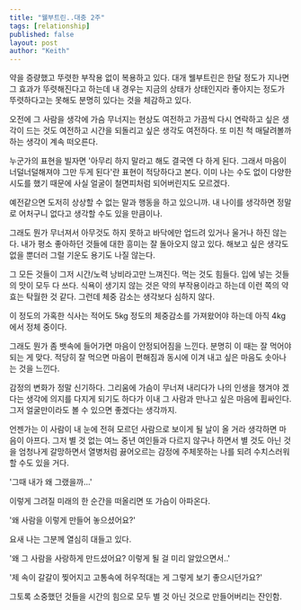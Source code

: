 ```yaml
---
title: "웰부트린..대충 2주"
tags: [relationship]
published: false
layout: post
author: "Keith"
---
```


약을 증량했고 뚜렷한 부작용 없이 복용하고 있다. 대개 웰부트린은 한달 정도가 지나면 그 효과가 뚜렷해진다고 하는데 내 경우는 지금의 상태가 상태인지라 좋아지는 정도가 뚜렷하다고는 못해도 분명히 있다는 것을 체감하고 있다.

오전에 그 사람을 생각에 가슴 무너지는 현상도 여전하고 가끔씩 다시 연락하고 싶은 생각이 드는 것도 여전하고 시간을 되돌리고 싶은 생각도 여전하다. 또 미친 척 매달려볼까 하는 생각이 계속 떠오른다.

누군가의 표현을 빌자면 '아무리 하지 말라고 해도 결국엔 다 하게 된다. 그래서 마음이 너덜너덜해져야 그만 두게 된다'란 표현이 적당하다고 본다. 이미 나는 수도 없이 다양한 시도를 했기 때문에 사실 얼굴이 철면피처럼 되어버린지도 모르겠다.

예전같으면 도저히 상상할 수 없는 말과 행동을 하고 있으니까. 내 나이를 생각하면 정말로 어처구니 없다고 생각할 수도 있을 만큼이나.

그래도 뭔가 무너져서 아무것도 하지 못하고 바닥에만 업드려 있거나 울거나 하진 않는다. 내가 평소 좋아하던 것들에 대한 흥미는 잘 돌아오지 않고 있다. 해보고 싶은 생각도 없을 뿐더러 그럴 기운도 용기도 나질 않는다.

그 모든 것들이 그저 시간/노력 낭비라고만 느껴진다. 먹는 것도 힘들다. 입에 넣는 것들의 맛이 모두 다 쓰다. 식욕이 생기지 않는 것은 약의 부작용이라고 하는데 이런 쪽의 약효는 탁월한 것 같다. 그런데 체중 감소는 생각보다 심하지 않다.

이 정도의 가혹한 식사는 적어도 5kg 정도의 체중감소를 가져왔어야 하는데 아직 4kg에서 정체 중이다.

그래도 뭔가 좀 뱃속에 들어가면 마음이 안정되어짐을 느낀다. 분명히 이 때는 잘 먹어야 되는 게 맞다. 적당히 잘 먹으면 마음이 편해짐과 동시에 이겨 내고 싶은 마음도 솟아나는 것을 느낀다. 

감정의 변화가 정말 신기하다. 그리움에 가슴이 무너져 내리다가 나의 인생을 챙겨야 겠다는 생각에 의지를 다지게 되기도 하다가 이내 그 사람과 만나고 싶은 마음에 휩싸인다. 그저 얼굴만이라도 볼 수 있으면 좋겠다는 생각까지.

언젠가는 이 사람이 내 눈에 전혀 모르던 사람으로 보이게 될 날이 올 거라 생각하면 마음이 아프다. 그저 별 것 없는 여느 중년 여인들과 다르지 않구나 하면서 별 것도 아닌 것을 엄청나게 갈망하면서 열병처럼 끓어오르는 감정에 주체못하는 나를 되려 수치스러워할 수도 있을 거다.

'그때 내가 왜 그랬을까...'

이렇게 그려질 미래의 한 순간을 떠올리면 또 가슴이 아파온다.

'왜 사람을 이렇게 만들어 놓으셨어요?'

요새 나는 그분께 열심히 대들고 있다.

'왜 그 사람을 사랑하게 만드셨어요? 이렇게 될 걸 미리 알았으면서..'

'제 속이 갈갈이 찢어지고 고통속에 허우적대는 게 그렇게 보기 좋으시던가요?'

그토록 소중했던 것들을 시간의 힘으로 모두 별 것 아닌 것으로 만들어버리는 잔인함.